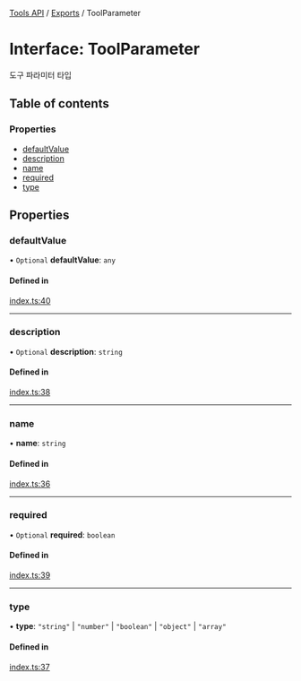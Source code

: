 [Tools API](../../) / [Exports](../modules) / ToolParameter

# Interface: ToolParameter

도구 파라미터 타입

## Table of contents

### Properties

- [defaultValue](ToolParameter#defaultvalue)
- [description](ToolParameter#description)
- [name](ToolParameter#name)
- [required](ToolParameter#required)
- [type](ToolParameter#type)

## Properties

### defaultValue

• `Optional` **defaultValue**: `any`

#### Defined in

[index.ts:40](https://github.com/robotaio/robota/blob/9579105c51358f78d543b68192b3502c0ddd981f/packages/tools/src/index.ts#L40)

___

### description

• `Optional` **description**: `string`

#### Defined in

[index.ts:38](https://github.com/robotaio/robota/blob/9579105c51358f78d543b68192b3502c0ddd981f/packages/tools/src/index.ts#L38)

___

### name

• **name**: `string`

#### Defined in

[index.ts:36](https://github.com/robotaio/robota/blob/9579105c51358f78d543b68192b3502c0ddd981f/packages/tools/src/index.ts#L36)

___

### required

• `Optional` **required**: `boolean`

#### Defined in

[index.ts:39](https://github.com/robotaio/robota/blob/9579105c51358f78d543b68192b3502c0ddd981f/packages/tools/src/index.ts#L39)

___

### type

• **type**: ``"string"`` \| ``"number"`` \| ``"boolean"`` \| ``"object"`` \| ``"array"``

#### Defined in

[index.ts:37](https://github.com/robotaio/robota/blob/9579105c51358f78d543b68192b3502c0ddd981f/packages/tools/src/index.ts#L37)
